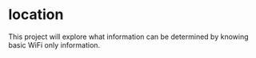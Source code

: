 # location
This project will explore what information can be determined by knowing basic WiFi only information.
